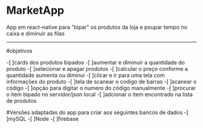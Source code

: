 # MarketApp
App em react-native para "bipar" os produtos da loja e poupar tempo no caixa e diminuir as filas

- - - - - 
#objetivos

-[ ]cards dos produtos bipados
    -[ ]aumentar e diminuir a quantidade do produto
    -[ ]selecionar e apagar produtos
    -[ ]calcular o preço conforme a quantidade aumenta ou diminui
    -[ ]clicar e ir para uma tela com informações do produto
-[ ]tela de scanear o codigo de barras
    -[ ]scanear o código
    -[ ]opção para digitar o numero do código manualmente
-[ ]procurar o item bipado no servidor/json local
-[ ]adcionar o item encontrado na lista de produtos

#Versões adaptadas do app para criar aos seguintes bancos de dados 
-[ ]mySQL
-[ ]Node
-[ ]firebase